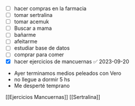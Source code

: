 - [ ] hacer compras en la farmacia 
- [ ] tomar sertralina
- [ ] tomar acemuk
- [ ] Buscar a mama
- [ ] bañarme
- [ ] afeitarme
- [ ] estudiar base de datos
- [ ] comprar para comer 
- [x] hacer ejercicios de mancuernas ✅ 2023-09-20

- Ayer terminamos medios peleados con Vero
-  no llegue a dormir 5 hs 
- Me desperté temprano 



[[Ejercicios Mancuernas]]
[[Sertralina]]